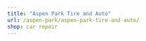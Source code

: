 ```yaml
---
title: "Aspen Park Tire and Auto"
url: /aspen-park/aspen-park-tire-and-auto/
shop: car repair
---
```

